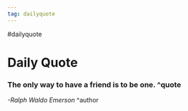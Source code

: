 ```yaml
---
tag: dailyquote
---
```


#dailyquote

# Daily Quote

### The only way to have a friend is to be one. ^quote
*-Ralph Waldo Emerson* ^author
